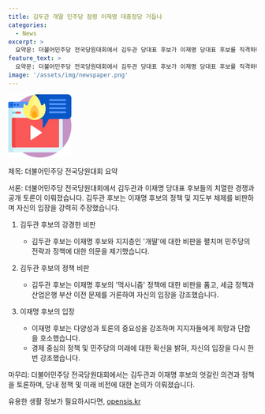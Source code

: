 ```yaml
---
title: 김두관 개딸 민주당 점령 이재명 대중정당 거듭나
categories:
  - News
excerpt: >
  요약문: 더불어민주당 전국당원대회에서 김두관 당대표 후보가 이재명 당대표 후보를 직격하며 강력히 비판했다. 김 후보는 민주당의 소수 강인 개딸에 비판을 퍼부었고, 이재명 후보의 먹사니즘에 대해서도 비판했다. 이재명 후보는 다양성을 강조하며 전체적인 힘을 모으자는 목소리를 내며 지지자들을 독려했다.
feature_text: >
  요약문: 더불어민주당 전국당원대회에서 김두관 당대표 후보가 이재명 당대표 후보를 직격하며 강력히 비판했다. 김 후보는 민주당의 소수 강인 개딸에 비판을 퍼부었고, 이재명 후보의 먹사니즘에 대해서도 비판했다. 이재명 후보는 다양성을 강조하며 전체적인 힘을 모으자는 목소리를 내며 지지자들을 독려했다.
image: '/assets/img/newspaper.png'
---
```


<p><img src="/assets/img/news.png" alt="rentncar 속보" /></p>

<p>제목: 더불어민주당 전국당원대회 요약</p>

<p>서론:
더불어민주당 전국당원대회에서 김두관과 이재명 당대표 후보들의 치열한 경쟁과 공개 토론이 이뤄졌습니다. 김두관 후보는 이재명 후보의 정책 및 지도부 체제를 비판하며 자신의 입장을 강력히 주장했습니다.</p>

<ol>
<li><p>김두관 후보의 강경한 비판</p>

<ul>
<li>김두관 후보는 이재명 후보와 지지층인 '개딸'에 대한 비판을 펼치며 민주당의 전략과 정책에 대한 의문을 제기했습니다.</li>
</ul></li>
<li><p>김두관 후보의 정책 비판</p>

<ul>
<li>김두관 후보는 이재명 후보의 '먹사니즘' 정책에 대한 비판을 품고, 세금 정책과 산업은행 부산 이전 문제를 거론하여 자신의 입장을 강조했습니다.</li>
</ul></li>
<li><p>이재명 후보의 입장</p>

<ul>
<li>이재명 후보는 다양성과 토론의 중요성을 강조하며 지지자들에게 희망과 단합을 호소했습니다.</li>
<li>경제 중심의 정책 및 민주당의 미래에 대한 확신을 밝혀, 자신의 입장을 다시 한번 강조했습니다.</li>
</ul></li>
</ol>

<p>마무리:
더불어민주당 전국당원대회에서는 김두관과 이재명 후보의 엇갈린 의견과 정책을 토론하며, 당내 정책 및 미래 비전에 대한 논의가 이뤄졌습니다.</p>
유용한 생활 정보가 필요하시다면, <a href="https://opensis.kr" rel="dofollow">opensis.kr</a>


